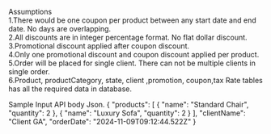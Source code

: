 Assumptions<br />
1.There would be one coupon per product between any start date and end date. No days are overlapping.<br />
2.All discounts are in integer percentage format. No flat dollar discount.<br />
3.Promotional discount applied after coupon discount. <br />
4.Only one promotional discount and coupon discount applied per product.<br />
5.Order will be placed for single client. There can not be multiple clients in single order.<br />
6.Product, productCategory, state, client ,promotion, coupon,tax Rate tables has all the required data in database. <br />


Sample Input API body Json.
{
  "products": [
    {
      "name": "Standard Chair",
      "quantity": 2
    },
 {
      "name": "Luxury Sofa",
      "quantity": 2
    }
  ],
  "clientName": "Client GA",
  "orderDate": "2024-11-09T09:12:44.522Z"
}
